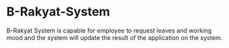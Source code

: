 # B-Rakyat-System
B-Rakyat System is capable for employee to request leaves and working mood and the system will update the result of the application on the system.
